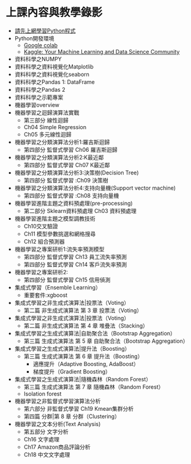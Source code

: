 # 上課內容與教學錄影
- [請先上網學習Python程式](https://github.com/MyFirstSecurity2020/20230211)
- Python開發環境
  - [Google colab](https://colab.research.google.com/)
  - [Kaggle: Your Machine Learning and Data Science Community](https://www.kaggle.com/) 
- 資料科學之NUMPY
- 資料科學之資料視覺化Matplotlib
- 資料科學之資料視覺化seaborn
- 資料科學之Pandas 1: DataFrame
- 資料科學之Pandas 2
- 資料科學之示範專案
- 機器學習overview
- 機器學習之迴歸演算法實戰
  - 第三部分 線性迴歸
  - Ch04 Simple Regression
  - Ch05 多元線性迴歸
- 機器學習之分類演算法分析1:羅吉斯迴歸
  - 第四部分 監督式學習 Ch06 羅吉斯迴歸
- 機器學習之分類演算法分析2:K最近鄰
  - 第四部分 監督式學習  Ch07 K最近鄰
- 機器學習之分類演算法分析3:決策樹(Decision Tree)
  - 第四部分 監督式學習 :Ch09 決策樹
- 機器學習之分類演算法分析4:支持向量機(Support vector machine)
  - 第四部分 監督式學習 :Ch08 支持向量機
- 機器學習進階主題之資料預處理(pre-processing)
  - 第二部分 Sklearn資料預處理 Ch03 資料預處理
- 機器學習進階主題之模型調教技術
  - Ch10交叉驗證
  - Ch11 模型參數挑選和網格搜尋
  - Ch12 組合預測器
- 機器學習之專案研析1:流失率預測模型
  - 第四部分 監督式學習 Ch13 員工流失率預測
  - 第四部分 監督式學習 Ch14 客戶流失率預測
- 機器學習之專案研析2:
  - 第四部分 監督式學習 Ch15 信用偵測
- 集成式學習（Ensemble Learning）
  - 重要套件:xgboost 
- 集成式學習之非生成式演算法|投票法（Voting）
  - 第二篇 非生成式演算法  第 3 章 投票法（Voting）
- 集成式學習之非生成式演算法|投票法（Voting）  
  - 第二篇 非生成式演算法  第 4 章 堆疊法（Stacking）
- 集成式學習之生成式演算法|自助聚合法（Bootstrap Aggregation）
  - 第三篇 生成式演算法 第 5 章 自助聚合法（Bootstrap Aggregation）
- 集成式學習之生成式演算法|提升法（Boosting）
  - 第三篇 生成式演算法 第 6 章 提升法（Boosting）
    - 適應提升（Adaptive Boosting, AdaBoost）
    - 梯度提升（Gradient Boosting）
- 集成式學習之生成式演算法|隨機森林（Random Forest）
  - 第三篇 生成式演算法 第 7 章 隨機森林（Random Forest）
  - Isolation forest
- 機器學習之非監督式學習演算法分析
  - 第六部分 非監督式學習 Ch19 Kmean集群分析
  - 第四篇 分群|第 8 章 分群（Clustering）
- 機器學習之文本分析(Text Analysis)
  - 第五部分 文字分析
  - Ch16 文字處理
  - Ch17 Amazon商品評論分析
  - Ch18 中文文字處理

